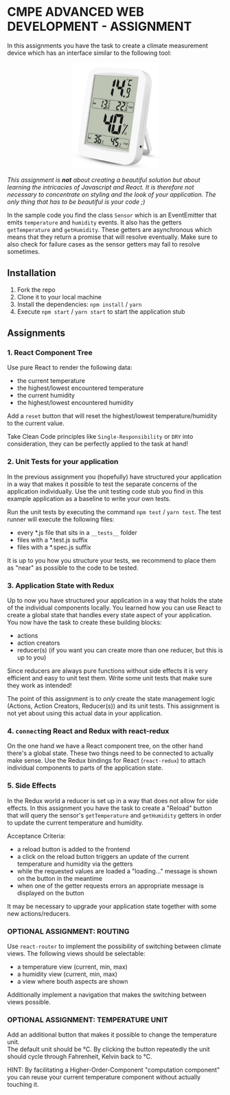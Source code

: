 # CMPE ADVANCED WEB DEVELOPMENT - ASSIGNMENT

In this assignments you have the task to create a climate measurement device which has an interface similar to the following tool:
<div style="text-align:center">
  <img src="thermo.jpg" width="200" />
</div>

_This assignment is **not** about creating a beautiful solution but about learning the intricacies of Javascript and React. It is therefore not necessary to concentrate on styling and the look of your application. The only thing that has to be beautiful is your code ;)_

In the sample code you find the class `Sensor` which is an EventEmitter that emits `temperature` and `humidity` events. It also has the getters `getTemperature` and `getHumidity`. These getters are asynchronous which means that they return a promise that will resolve eventually.
Make sure to also check for failure cases as the sensor getters may fail to resolve sometimes.

## Installation

1. Fork the repo
2. Clone it to your local machine
3. Install the dependencies: `npm install` / `yarn`
4. Execute `npm start` / `yarn start` to start the application stub

## Assignments

### 1. React Component Tree

Use pure React to render the following data:

* the current temperature
* the highest/lowest encountered temperature
* the current humidity
* the highest/lowest encountered humidity

Add a `reset` button that will reset the highest/lowest temperature/humidity to the current value.

Take Clean Code principles like `Single-Responsibility` or `DRY` into consideration, they can be perfectly applied to the task at hand!

### 2. Unit Tests for your application

In the previous assignment you (hopefully) have structured your application in a way that makes it possible to test the separate concerns of the application individually.
Use the unit testing code stub you find in this example application as a baseline to write your own tests.

Run the unit tests by executing the command `npm test` / `yarn test`.
The test runner will execute the following files:

* every *.js file that sits in a `__tests__` folder
* files with a *.test.js suffix
* files with a *.spec.js suffix

It is up to you how you structure your tests, we recommend to place them as "near" as possible to the code to be tested.

### 3. Application State with Redux

Up to now you have structured your application in a way that holds the state of the individual components locally.
You learned how you can use React to create a global state that handles every state aspect of your application.
You now have the task to create these building blocks:

* actions
* action creators
* reducer(s) (if you want you can create more than one reducer, but this is up to you)

Since reducers are always pure functions without side effects it is very efficient and easy to unit test them. Write some unit tests that make sure they work as intended!

The point of this assignment is to *only* create the state management logic (Actions, Action Creators, Reducer(s)) and its unit tests.
This assignment is not yet about using this actual data in your application.

### 4. `connect`ing React and Redux with react-redux

On the one hand we have a React component tree, on the other hand there's a global state. These two things need to be connected to actually make sense.
Use the Redux bindings for React (`react-redux`) to attach individual components to parts of the application state.

### 5. Side Effects

In the Redux world a reducer is set up in a way that does not allow for side effects.
In this assignment you have the task to create a "Reload" button that will query the sensor's `getTemperature` and `getHumidity` getters in order to update the current temperature and humidity.

Acceptance Criteria:

* a reload button is added to the frontend
* a click on the reload button triggers an update of the current temperature and humidity via the getters
* while the requested values are loaded a "loading..." message is shown on the button in the meantime
* when one of the getter requests errors an appropriate message is displayed on the button

It may be necessary to upgrade your application state together with some new actions/reducers.

### OPTIONAL ASSIGNMENT: ROUTING

Use `react-router` to implement the possibility of switching between climate views.
The following views should be selectable:

* a temperature view (current, min, max)
* a humidity view (current, min, max)
* a view where bouth aspects are shown

Additionally implement a navigation that makes the switching between views possible.

### OPTIONAL ASSIGNMENT: TEMPERATURE UNIT

Add an additional button that makes it possible to change the temperature unit.  
The default unit should be °C. By clicking the button repeatedly the unit should cycle through Fahrenheit, Kelvin back to °C.

HINT: By facilitating a Higher-Order-Component "computation component" you can reuse your current temperature component without actually touching it.